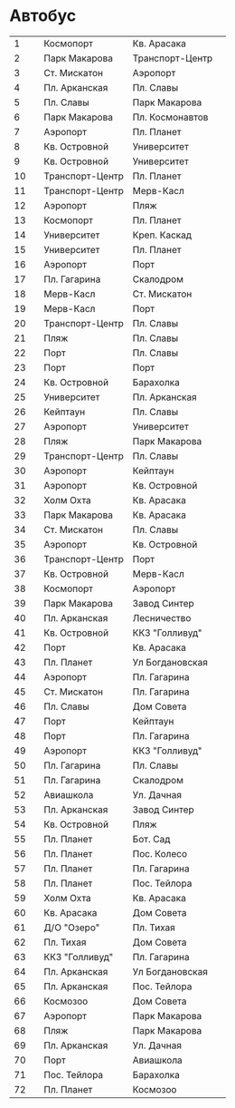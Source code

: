 # Автобус

|       |       |                   |                   |   |
|-------|-------|-------------------|-------------------|---|
|1      |       |Космопорт          |Кв. Арасака        |   |
|2      |       |Парк Макарова      |Транспорт-Центр    |   |
|3      |       |Ст. Мискатон       |Аэропорт           |   |
|4      |       |Пл. Арканская      |Пл. Славы          |   |
|5      |       |Пл. Славы          |Парк Макарова      |   |
|6      |       |Парк Макарова      |Пл. Космонавтов    |   |
|7      |       |Аэропорт           |Пл. Планет         |   |
|8      |       |Кв. Островной      |Университет        |   |
|9      |       |Кв. Островной      |Университет        |   |
|10     |       |Транспорт-Центр    |Пл. Планет         |   |
|11     |       |Транспорт-Центр    |Мерв-Касл          |   |
|12     |       |Аэропорт           |Пляж               |   |
|13     |       |Космопорт          |Пл. Планет         |   |
|14     |       |Университет        |Креп. Каскад       |   |
|15     |       |Университет        |Пл. Планет         |   |
|16     |       |Аэропорт           |Порт               |   |
|17     |       |Пл. Гагарина       |Скалодром          |   |
|18     |       |Мерв-Касл          |Ст. Мискатон       |   |
|19     |       |Мерв-Касл          |Порт               |   |
|20     |       |Транспорт-Центр    |Пл. Славы          |   |
|21     |       |Пляж               |Пл. Славы          |   |
|22     |       |Порт               |Пл. Славы          |   |
|23     |       |Порт               |Порт               |   |
|24     |       |Кв. Островной      |Барахолка          |   |
|25     |       |Университет        |Пл. Арканская      |   |
|26     |       |Кейптаун           |Пл. Славы          |   |
|27     |       |Аэропорт           |Университет        |   |
|28     |       |Пляж               |Парк Макарова      |   |
|29     |       |Транспорт-Центр    |Пл. Славы          |   |
|30     |       |Аэропорт           |Кейптаун           |   |
|31     |       |Аэропорт           |Кв. Островной      |   |
|32     |       |Холм Охта          |Кв. Арасака        |   |
|33     |       |Парк Макарова      |Кв. Арасака        |   |
|34     |       |Ст. Мискатон       |Пл. Славы          |   |
|35     |       |Аэропорт           |Кв. Островной      |   |
|36     |       |Транспорт-Центр    |Порт               |   |
|37     |       |Кв. Островной      |Мерв-Касл          |   |
|38     |       |Космопорт          |Аэропорт           |   |
|39     |       |Парк Макарова      |Завод Синтер       |   |
|40     |       |Пл. Арканская      |Лесничество        |   |
|41     |       |Кв. Островной      |ККЗ "Голливуд"     |   |
|42     |       |Порт               |Кв. Арасака        |   |
|43     |       |Пл. Планет         |Ул Богдановская    |   |
|44     |       |Аэропорт           |Пл. Гагарина       |   |
|45     |       |Ст. Мискатон       |Пл. Гагарина       |   |
|46     |       |Пл. Славы          |Дом Совета         |   |
|47     |       |Порт               |Кейптаун           |   |
|48     |       |Порт               |Пл. Гагарина       |   |
|49     |       |Аэропорт           |ККЗ "Голливуд"     |   |
|50     |       |Пл. Гагарина       |Пл. Славы          |   |
|51     |       |Пл. Гагарина       |Скалодром          |   |
|52     |       |Авиашкола          |Ул. Дачная         |   |
|53     |       |Пл. Арканская      |Завод Синтер       |   |
|54     |       |Кв. Островной      |Пляж               |   |
|55     |       |Пл. Планет         |Бот. Сад           |   |
|56     |       |Пл. Планет         |Пос. Колесо        |   |
|57     |       |Пл. Планет         |Пл. Гагарина       |   |
|58     |       |Пл. Планет         |Пос. Тейлора       |   |
|59     |       |Холм Охта          |Кв. Арасака        |   |
|60     |       |Кв. Арасака        |Дом Совета         |   |
|61     |       |Д/О "Озеро"        |Пл. Тихая          |   |
|62     |       |Пл. Тихая          |Дом Совета         |   |
|63     |       |ККЗ "Голливуд"     |Пл. Гагарина       |   |
|64     |       |Пл. Арканская      |Ул Богдановская    |   |
|65     |       |Пл. Арканская      |Пос. Тейлора       |   |
|66     |       |Космозоо           |Дом Совета         |   |
|67     |       |Аэропорт           |Парк Макарова      |   |
|68     |       |Пляж               |Парк Макарова      |   |
|69     |       |Пл. Арканская      |Ул. Дачная         |   |
|70     |       |Порт               |Авиашкола          |   |
|71     |       |Пос. Тейлора       |Барахолка          |   |
|72     |       |Пл. Планет         |Космозоо           |   |
